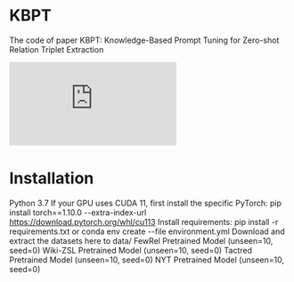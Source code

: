 # KBPT
The code of paper KBPT: Knowledge-Based Prompt Tuning for Zero-shot Relation Triplet Extraction

![Image text](https://github.com/Phevos75/KBPT/blob/main/Img/Figure-1.pdf)

# Installation
Python 3.7
If your GPU uses CUDA 11, first install the specific PyTorch: pip install torch==1.10.0 --extra-index-url https://download.pytorch.org/whl/cu113
Install requirements: pip install -r requirements.txt or conda env create --file environment.yml
Download and extract the datasets here to data/
FewRel Pretrained Model (unseen=10, seed=0)
Wiki-ZSL Pretrained Model (unseen=10, seed=0)
Tactred Pretrained Model (unseen=10, seed=0)
NYT Pretrained Model (unseen=10, seed=0)